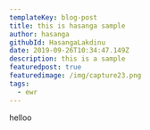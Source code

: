 ```yaml
---
templateKey: blog-post
title: this is hasanga sample
author: hasanga
githubId: HasangaLakdinu
date: 2019-09-26T10:34:47.149Z
description: this is a sample
featuredpost: true
featuredimage: /img/capture23.png
tags:
  - ewr
---
```

helloo

